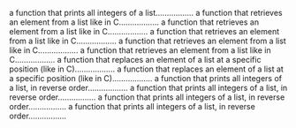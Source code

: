 a function that prints all integers of a list.................
a function that retrieves an element from a list like in C..................
a function that retrieves an element from a list like in C..................
a function that retrieves an element from a list like in C..................
a function that retrieves an element from a list like in C..................
a function that retrieves an element from a list like in C..................
a function that replaces an element of a list at a specific position (like in C)..................
a function that replaces an element of a list at a specific position (like in C)..................
a function that prints all integers of a list, in reverse order..................
a function that prints all integers of a list, in reverse order.................
a function that prints all integers of a list, in reverse order.................
a function that prints all integers of a list, in reverse order.................
